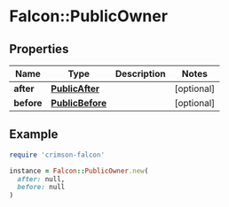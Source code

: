 # Falcon::PublicOwner

## Properties

| Name | Type | Description | Notes |
| ---- | ---- | ----------- | ----- |
| **after** | [**PublicAfter**](PublicAfter.md) |  | [optional] |
| **before** | [**PublicBefore**](PublicBefore.md) |  | [optional] |

## Example

```ruby
require 'crimson-falcon'

instance = Falcon::PublicOwner.new(
  after: null,
  before: null
)
```

